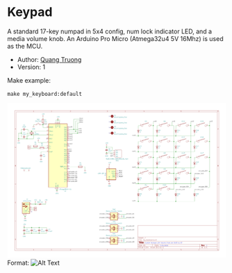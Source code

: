 # Keypad
A standard 17-key numpad in 5x4 config, num lock indicator LED, and a media volume knob. An Arduino Pro Micro (Atmega32u4 5V 16Mhz) is used as the MCU. 
* Author: [Quang Truong](https://github.com/lquang4321) 
* Version: 1 

Make example: 

    make my_keyboard:default

![GitHub Logo](/Schematic.png)
Format: ![Alt Text](url)
